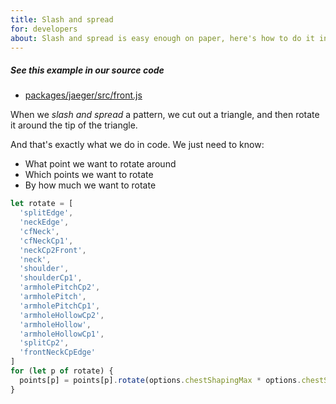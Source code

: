 ```yaml
---
title: Slash and spread
for: developers
about: Slash and spread is easy enough on paper, here's how to do it in code
---
```


<Note>

##### See this example in our source code

-   [packages/jaeger/src/front.js](https://github.com/freesewing/freesewing/blob/8474477911daed3c383700ab29c9565883f16d66/packages/jaeger/src/front.js#L64)

</Note>

When we *slash and spread* a pattern, we cut out a triangle, and then rotate it
around the tip of the triangle.

And that's exactly what we do in code. We just need to know:

-   What point we want to rotate around
-   Which points we want to rotate
-   By how much we want to rotate

```js
let rotate = [
  'splitEdge',
  'neckEdge',
  'cfNeck',
  'cfNeckCp1',
  'neckCp2Front',
  'neck',
  'shoulder',
  'shoulderCp1',
  'armholePitchCp2',
  'armholePitch',
  'armholePitchCp1',
  'armholeHollowCp2',
  'armholeHollow',
  'armholeHollowCp1',
  'splitCp2',
  'frontNeckCpEdge'
]
for (let p of rotate) {
  points[p] = points[p].rotate(options.chestShapingMax * options.chestShaping * -1, points.split)
}
```

